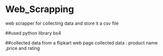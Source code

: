 # Web_Scrapping
web scrapper for collecting data and store it a csv file

##used python library bs4

##collected data from a flipkart web page
 collected data : product name ,price and rating
